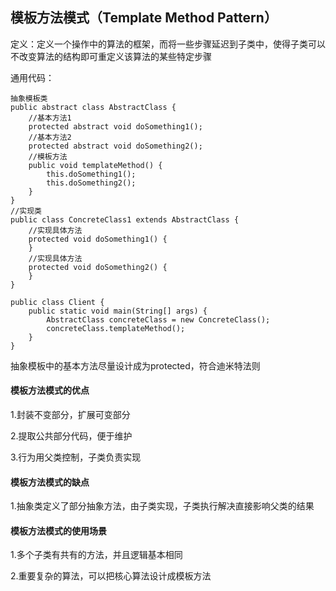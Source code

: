 ## 模板方法模式（Template Method Pattern）

定义：定义一个操作中的算法的框架，而将一些步骤延迟到子类中，使得子类可以不改变算法的结构即可重定义该算法的某些特定步骤

通用代码：

```
抽象模板类
public abstract class AbstractClass {
    //基本方法1
    protected abstract void doSomething1();
    //基本方法2
    protected abstract void doSomething2();
    //模板方法
    public void templateMethod() {
        this.doSomething1();
        this.doSomething2();
    }
}
//实现类
public class ConcreteClass1 extends AbstractClass {
    //实现具体方法
    protected void doSomething1() {
    }
    //实现具体方法
    protected void doSomething2() {
    }
}

public class Client {
    public static void main(String[] args) {
        AbstractClass concreteClass = new ConcreteClass();
        concreteClass.templateMethod();
    }
}
```

抽象模板中的基本方法尽量设计成为protected，符合迪米特法则

#### 模板方法模式的优点

1.封装不变部分，扩展可变部分

2.提取公共部分代码，便于维护

3.行为用父类控制，子类负责实现

#### 模板方法模式的缺点

1.抽象类定义了部分抽象方法，由子类实现，子类执行解决直接影响父类的结果

#### 模板方法模式的使用场景

1.多个子类有共有的方法，并且逻辑基本相同

2.重要复杂的算法，可以把核心算法设计成模板方法